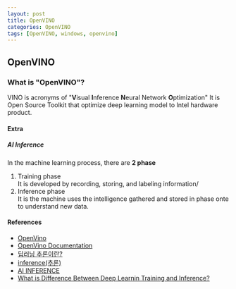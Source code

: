 ```yaml
---
layout: post
title: OpenVINO
categories: OpenVINO
tags: [OpenVINO, windows, openvino]
---
```

## OpenVINO
### What is "OpenVINO"?
VINO is acronyms of "<b>V</b>isual <b>I</b>nference <b>N</b>eural Network <b>O</b>ptimization"
It is Open Source Toolkit that optimize deep learning model to Intel hardware product.



#### Extra
##### AI Inference
In the machine learning process, there are **2 phase**
1. Training phase  
It is developed by recording, storing, and labeling information/
2. Inference phase  
It is the machine uses the intelligence gathered and stored in phase onte to understand new data.

#### References
- [OpenVino](https://www.intel.com/content/www/us/en/developer/tools/openvino-toolkit/overview.html)
- [OpenVino Documentation](https://docs.openvino.ai/latest/index.html)
- [딥러닝 추론이란?](https://manchann.tistory.com/16)
- [inference(추론)](https://wikidocs.net/120169)
- [AI INFERENCE](https://www.arm.com/glossary/ai-inference)
- [What is Difference Between Deep Learnin Training and Inference?](https://blogs.nvidia.com/blog/2016/08/22/difference-deep-learning-training-inference-ai/)